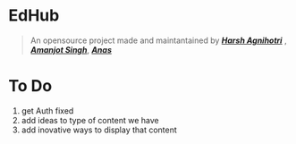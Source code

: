 # EdHub

> An opensource project made and maintantained by ___[Harsh Agnihotri](https://github.com/HarshAg90)___ , ___[Amanjot Singh](https://github.com/amanGit010)___, ___[Anas](https://github.com/Anasdevs)___ 

# To Do

1. get Auth fixed
1. add ideas to type of content we have
2. add inovative ways to display that content

